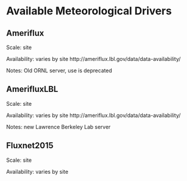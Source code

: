 # Available Meteorological Drivers

## Ameriflux 

Scale: site

Availability: varies by site http:\/\/ameriflux.lbl.gov\/data\/data-availability\/

Notes: Old ORNL server, use is deprecated



## AmerifluxLBL

Scale: site

Availability: varies by site http:\/\/ameriflux.lbl.gov\/data\/data-availability\/

Notes: new Lawrence Berkeley Lab server



## Fluxnet2015

Scale: site

Availability: varies by site 

